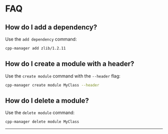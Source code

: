 # FAQ

## How do I add a dependency?
Use the `add dependency` command:
```bash
cpp-manager add zlib/1.2.11
```

## How do I create a module with a header?
Use the `create module` command with the `--header` flag:
```bash
cpp-manager create module MyClass --header
```

## How do I delete a module?
Use the `delete module` command:
```bash
cpp-manager delete module MyClass
```


---
